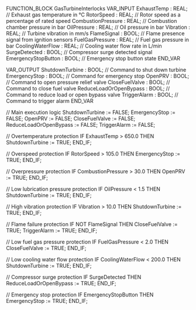FUNCTION_BLOCK GasTurbineInterlocks
VAR_INPUT
    ExhaustTemp : REAL; // Exhaust gas temperature in °C
    RotorSpeed : REAL; // Rotor speed as a percentage of rated speed
    CombustionPressure : REAL; // Combustion chamber pressure in bar
    OilPressure : REAL; // Oil pressure in bar
    Vibration : REAL; // Turbine vibration in mm/s
    FlameSignal : BOOL; // Flame presence signal from ignition sensors
    FuelGasPressure : REAL; // Fuel gas pressure in bar
    CoolingWaterFlow : REAL; // Cooling water flow rate in L/min
    SurgeDetected : BOOL; // Compressor surge detected signal
    EmergencyStopButton : BOOL; // Emergency stop button state
END_VAR

VAR_OUTPUT
    ShutdownTurbine : BOOL; // Command to shut down turbine
    EmergencyStop : BOOL; // Command for emergency stop
    OpenPRV : BOOL; // Command to open pressure relief valve
    CloseFuelValve : BOOL; // Command to close fuel valve
    ReduceLoadOrOpenBypass : BOOL; // Command to reduce load or open bypass valve
    TriggerAlarm : BOOL; // Command to trigger alarm
END_VAR

// Main execution logic
ShutdownTurbine := FALSE;
EmergencyStop := FALSE;
OpenPRV := FALSE;
CloseFuelValve := FALSE;
ReduceLoadOrOpenBypass := FALSE;
TriggerAlarm := FALSE;

// Overtemperature protection
IF ExhaustTemp > 650.0 THEN
    ShutdownTurbine := TRUE;
END_IF;

// Overspeed protection
IF RotorSpeed > 105.0 THEN
    EmergencyStop := TRUE;
END_IF;

// Overpressure protection
IF CombustionPressure > 30.0 THEN
    OpenPRV := TRUE;
END_IF;

// Low lubrication pressure protection
IF OilPressure < 1.5 THEN
    ShutdownTurbine := TRUE;
END_IF;

// High vibration protection
IF Vibration > 10.0 THEN
    ShutdownTurbine := TRUE;
END_IF;

// Flame failure protection
IF NOT FlameSignal THEN
    CloseFuelValve := TRUE;
    TriggerAlarm := TRUE;
END_IF;

// Low fuel gas pressure protection
IF FuelGasPressure < 2.0 THEN
    CloseFuelValve := TRUE;
END_IF;

// Low cooling water flow protection
IF CoolingWaterFlow < 200.0 THEN
    ShutdownTurbine := TRUE;
END_IF;

// Compressor surge protection
IF SurgeDetected THEN
    ReduceLoadOrOpenBypass := TRUE;
END_IF;

// Emergency stop protection
IF EmergencyStopButton THEN
    EmergencyStop := TRUE;
END_IF;



